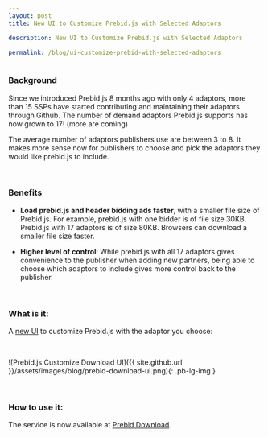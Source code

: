 ```yaml
---
layout: post
title: New UI to Customize Prebid.js with Selected Adaptors

description: New UI to Customize Prebid.js with Selected Adaptors

permalink: /blog/ui-customize-prebid-with-selected-adaptors
---
```


### Background 

Since we introduced Prebid.js 8 months ago with only 4 adaptors, more than 15 SSPs have started contributing and maintaining their adaptors through Github. The number of demand adaptors Prebid.js supports has now grown to 17! (more are coming)

The average number of adaptors publishers use are between 3 to 8. It makes more sense now for publishers to choose and pick the adaptors they would like prebid.js to include. 

<br>

### Benefits

- **Load prebid.js and header bidding ads faster**, with a smaller file size of Prebid.js. For example, prebid.js with one bidder is of file size 30KB. Prebid.js with 17 adaptors is of size 80KB. Browsers can download a smaller file size faster.

- **Higher level of control**: While prebid.js with all 17 adaptors gives convenience to the publisher when adding new partners, being able to choose which adaptors to include gives more control back to the publisher.

<br>

### What is it:

A [new UI](/download.html) to customize Prebid.js with the adaptor you choose:

<br>

![Prebid.js Customize Download UI]({{ site.github.url }}/assets/images/blog/prebid-download-ui.png){: .pb-lg-img }

<br>

### How to use it:

The service is now available at [Prebid Download](/download.html).
